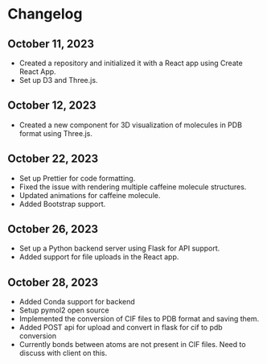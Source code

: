 # Changelog

## October 11, 2023

- Created a repository and initialized it with a React app using Create React App.
- Set up D3 and Three.js.

## October 12, 2023

- Created a new component for 3D visualization of molecules in PDB format using Three.js.

## October 22, 2023

- Set up Prettier for code formatting.
- Fixed the issue with rendering multiple caffeine molecule structures.
- Updated animations for caffeine molecule.
- Added Bootstrap support.

## October 26, 2023

- Set up a Python backend server using Flask for API support.
- Added support for file uploads in the React app.

## October 28, 2023

- Added Conda support for backend
- Setup pymol2 open source
- Implemented the conversion of CIF files to PDB format and saving them.
- Added POST api for upload and convert in flask for cif to pdb conversion
- Currently bonds between atoms are not present in CIF files. Need to discuss with client on this.
